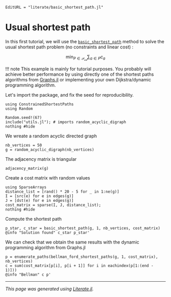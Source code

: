```@meta
EditURL = "literate/basic_shortest_path.jl"
```

# Usual shortest path

In this first tutorial, we will use the [`basic_shortest_path`](@ref) method to solve
the usual shortest path problem (no constraints and linear cost) :
```math
\min_{P\in \mathcal{P_{od}}} \sum_{a\in P} c_a
```

!!! note
    This example is mainly for tutorial purposes. You probably will achieve better
    performance by using  directly one of the shortest paths algorithms from
    [Graphs.jl](https://juliagraphs.org/Graphs.jl/dev/algorithms/shortestpaths/#Shortest-paths)
    or implementing your own Dijkstra/dynamic programming algorithm.

Let's import the package, and fix the seed for reproducibility.

````@example basic_shortest_path
using ConstrainedShortestPaths
using Random

Random.seed!(67)
include("utils.jl"); # imports random_acyclic_digraph
nothing #hide
````

We wreate a random acyclic directed graph

````@example basic_shortest_path
nb_vertices = 50
g = random_acyclic_digraph(nb_vertices)
````

The adjacency matrix is triangular

````@example basic_shortest_path
adjacency_matrix(g)
````

Create a cost matrix with random values

````@example basic_shortest_path
using SparseArrays
distance_list = [rand() * 20 - 5 for _ in 1:ne(g)]
I = [src(e) for e in edges(g)]
J = [dst(e) for e in edges(g)]
cost_matrix = sparse(I, J, distance_list);
nothing #hide
````

Compute the shortest path

````@example basic_shortest_path
p_star, c_star = basic_shortest_path(g, 1, nb_vertices, cost_matrix)
@info "Solution found" c_star p_star'
````

We can check that we obtain the same results with the dynamic programming algorithm from Graphs.jl

````@example basic_shortest_path
p = enumerate_paths(bellman_ford_shortest_paths(g, 1, cost_matrix), nb_vertices)
c = sum(cost_matrix[p[i], p[i + 1]] for i in eachindex(p[1:(end - 1)]))
@info "Bellman" c p'
````

---

*This page was generated using [Literate.jl](https://github.com/fredrikekre/Literate.jl).*

